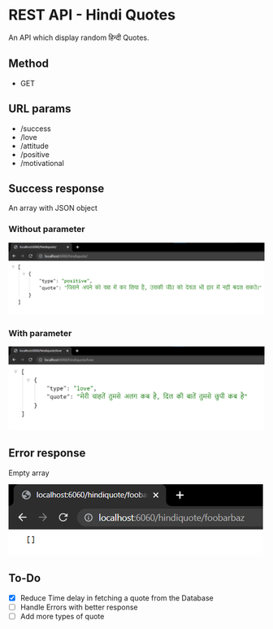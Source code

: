 
# REST API - Hindi Quotes

An API which display random हिन्दी Quotes.

## Method

- GET

## URL params

 - /success
 - /love
 - /attitude
 - /positive
 - /motivational

## Success response

An array with JSON object

### Without parameter
![Sample response without url parameter](./src/public/demo/sample.png)

### With parameter

![Sample response with url parameter](./src/public/demo/with-parameter.png)


## Error response 
Empty array

![Sample response for error](./src/public/demo/error.png)

## To-Do

- [x] Reduce Time delay in fetching a quote from the Database
- [ ] Handle Errors with better response
- [ ] Add more types of quote